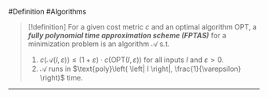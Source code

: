 #Definition #Algorithms 

> [!definition]
> For a given cost metric $c$ and an optimal algorithm $\text{OPT}$, a ***fully polynomial time approximation scheme (FPTAS)*** for a minimization problem is an algorithm $\mathcal{A}$ s.t. 
> 1. $c(\mathcal{A}(I,\varepsilon))\leq(1+\varepsilon)\cdot c(\text{OPT}(I,\varepsilon))$ for all inputs $I$ and $\varepsilon>0$.
> 2. $\mathcal{A}$ runs in $\text{poly}\left( \left| I \right|, \frac{1}{\varepsilon} \right)$ time.
---
